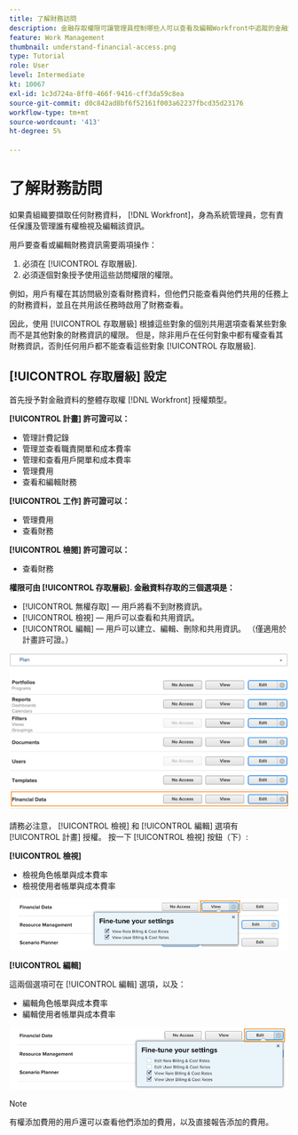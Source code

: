 ```yaml
---
title: 了解財務訪問
description: 金融存取權限可讓管理員控制哪些人可以查看及編輯Workfront中追蹤的金融資訊。
feature: Work Management
thumbnail: understand-financial-access.png
type: Tutorial
role: User
level: Intermediate
kt: 10067
exl-id: 1c3d724a-8ff0-466f-9416-cff3da59c8ea
source-git-commit: d0c842ad8bf6f52161f003a62237fbcd35d23176
workflow-type: tm+mt
source-wordcount: '413'
ht-degree: 5%

---
```


# 了解財務訪問

如果貴組織要擷取任何財務資料， [!DNL Workfront]，身為系統管理員，您有責任保護及管理誰有權檢視及編輯該資訊。

用戶要查看或編輯財務資訊需要兩項操作：

1. 必須在 [!UICONTROL 存取層級].
2. 必須逐個對象授予使用這些訪問權限的權限。

例如，用戶有權在其訪問級別查看財務資料，但他們只能查看與他們共用的任務上的財務資料，並且在共用該任務時啟用了財務查看。

因此，使用 [!UICONTROL 存取層級] 根據這些對象的個別共用選項查看某些對象而不是其他對象的財務資訊的權限。 但是，除非用戶在任何對象中都有權查看其財務資訊，否則任何用戶都不能查看這些對象 [!UICONTROL 存取層級].

## [!UICONTROL 存取層級] 設定

首先授予對金融資料的整體存取權 [!DNL Workfront] 授權類型。

**[!UICONTROL 計畫] 許可證可以：**

* 管理計費記錄
* 管理並查看職責開單和成本費率
* 管理和查看用戶開單和成本費率
* 管理費用
* 查看和編輯財務

**[!UICONTROL 工作] 許可證可以：**

* 管理費用
* 查看財務

**[!UICONTROL 檢閱] 許可證可以：**

* 查看財務

**權限可由 [!UICONTROL 存取層級]. 金融資料存取的三個選項是：**

* [!UICONTROL 無權存取]  — 用戶將看不到財務資訊。
* [!UICONTROL 檢視]  — 用戶可以查看和共用資訊。
* [!UICONTROL 編輯]  — 用戶可以建立、編輯、刪除和共用資訊。 （僅適用於計畫許可證。）

![在訪問級別顯示一般財務資料選項的影像](assets/setting-up-finances-8.png)

請務必注意， [!UICONTROL 檢視] 和 [!UICONTROL 編輯] 選項有 [!UICONTROL 計畫] 授權。 按一下 [!UICONTROL 檢視] 按鈕（下）:

**[!UICONTROL 檢視]**

* 檢視角色帳單與成本費率
* 檢視使用者帳單與成本費率

![在訪問級別顯示「財務資料」視圖選項的影像](assets/setting-up-finances-9.png)

**[!UICONTROL 編輯]**

這兩個選項可在 [!UICONTROL 編輯] 選項，以及：

* 編輯角色帳單與成本費率
* 編輯使用者帳單與成本費率

![在訪問級別顯示「財務資料」編輯選項的影像](assets/setting-up-finances-10.png)

>[!NOTE]
>
>有權添加費用的用戶還可以查看他們添加的費用，以及直接報告添加的費用。
